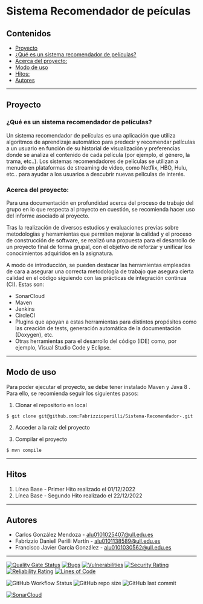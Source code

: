# Sistema Recomendador de peículas

## Contenidos
- [Proyecto](#proyecto)
- [¿Qué es un sistema recomendador de películas?](#qué-es-un-sistema-recomendador-de-películas)
- [Acerca del proyecto:](#acerca-del-proyecto)
- [Modo de uso](#modo-de-uso)
- [Hitos:](#hitos)
- [Autores](#autores)

---

## Proyecto

### ¿Qué es un sistema recomendador de películas?
Un sistema recomendador de películas es una aplicación que utiliza algoritmos de aprendizaje automático para predecir y recomendar películas a un usuario en función de su historial de visualización y preferencias donde se analiza el contenido de cada película (por ejemplo, el género, la trama, etc..). Los sistemas recomendadores de películas se utilizan a menudo en plataformas de streaming de video, como Netflix, HBO, Hulu, etc.. para ayudar a los usuarios a descubrir nuevas películas de interés.

### Acerca del proyecto:
Para una documentación en profundidad acerca del proceso de trabajo del grupo en lo que respecta al proyecto en cuestión, se recomienda hacer uso del informe asociado al proyecto. 

Tras la realización de diversos estudios y evaluaciones previas sobre metodologías y herramientas que permiten mejorar la calidad y el proceso de construcción de software, se realizó una propuesta para el desarrollo de un proyecto final de forma grupal, con el objetivo de reforzar y unificar los conocimientos adquiridos en la asignatura.

A modo de introducción, se pueden destacar las herramientas empleadas de cara a asegurar una correcta metodología de trabajo que asegura cierta calidad en el código siguiendo con las prácticas de integración continua (CI). Estas son:
* SonarCloud
* Maven
* Jenkins
* CircleCI
* Plugins que apoyan a estas herramientas para distintos propósitos como las creación de tests, generación automática de la documentación (Doxygen), etc.
* Otras herramientas para el desarrollo del código (IDE) como, por ejemplo, Visual Studio Code y Eclipse.

---

## Modo de uso
Para poder ejecutar el proyecto, se debe tener instalado Maven y Java 8 . Para ello, se recomienda seguir los siguientes pasos:


1. Clonar el repositorio en local
```
$ git clone git@github.com:Fabrizzioperilli/Sistema-Recomendador-.git
```
2. Acceder a la raíz del proyecto

3. Compilar el proyecto
```
$ mvn compile
```

---

## Hitos
1. Línea Base - Primer Hito realizado el 01/12/2022
2. Línea Base - Segundo Hito realizado el 22/12/2022

---

## Autores
* Carlos González Mendoza - alu0101025407@ull.edu.es
* Fabrizzio Daniell Perilli Martín - alu0101138589@ull.edu.es
* Francisco Javier García González - alu0101030562@ull.edu.es

---

[![Quality Gate Status](https://sonarcloud.io/api/project_badges/measure?project=Fabrizzioperilli_Sistema-Recomendador-&metric=alert_status)](https://sonarcloud.io/summary/new_code?id=Fabrizzioperilli_Sistema-Recomendador-)
[![Bugs](https://sonarcloud.io/api/project_badges/measure?project=Fabrizzioperilli_Sistema-Recomendador-&metric=bugs)](https://sonarcloud.io/summary/new_code?id=Fabrizzioperilli_Sistema-Recomendador-)
[![Vulnerabilities](https://sonarcloud.io/api/project_badges/measure?project=Fabrizzioperilli_Sistema-Recomendador-&metric=vulnerabilities)](https://sonarcloud.io/summary/new_code?id=Fabrizzioperilli_Sistema-Recomendador-)
[![Security Rating](https://sonarcloud.io/api/project_badges/measure?project=Fabrizzioperilli_Sistema-Recomendador-&metric=security_rating)](https://sonarcloud.io/summary/new_code?id=Fabrizzioperilli_Sistema-Recomendador-)
[![Reliability Rating](https://sonarcloud.io/api/project_badges/measure?project=Fabrizzioperilli_Sistema-Recomendador-&metric=reliability_rating)](https://sonarcloud.io/summary/new_code?id=Fabrizzioperilli_Sistema-Recomendador-)
[![Lines of Code](https://sonarcloud.io/api/project_badges/measure?project=Fabrizzioperilli_Sistema-Recomendador-&metric=ncloc)](https://sonarcloud.io/summary/new_code?id=Fabrizzioperilli_Sistema-Recomendador-)


![GitHub Workflow Status](https://img.shields.io/github/actions/workflow/status/FabrizzioPerilli/Sistema-Recomendador-/maven.yml) ![GitHub repo size](https://img.shields.io/github/repo-size/FabrizzioPerilli/Sistema-Recomendador-) ![GitHub last commit](https://img.shields.io/github/last-commit/FabrizzioPerilli/Sistema-Recomendador-)

[![SonarCloud](https://sonarcloud.io/images/project_badges/sonarcloud-white.svg)](https://sonarcloud.io/summary/new_code?id=Fabrizzioperilli_Sistema-Recomendador-)


